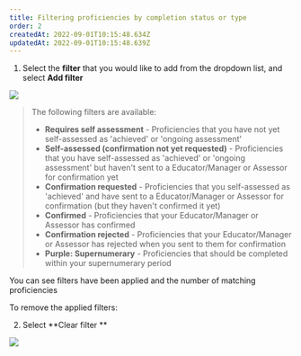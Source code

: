 ```yaml
---
title: Filtering proficiencies by completion status or type
order: 2
createdAt: 2022-09-01T10:15:48.634Z
updatedAt: 2022-09-01T10:15:48.639Z
---
```

1. Select the **filter** that you would like to add from the dropdown list, and select **Add filter**

![](/img/l_self-assess-proficiencies_0.png)

> The following filters are available:
>
> * **Requires self assessment** - Proficiencies that you have not yet self-assessed as 'achieved' or 'ongoing assessment'
> * **Self-assessed (confirmation not yet requested)** - Proficiencies that you have self-assessed as 'achieved' or 'ongoing assessment' but haven't sent to a Educator/Manager or Assessor for confirmation yet 
> * **Confirmation requested** - Proficiencies that you self-assessed as 'achieved' and have sent to a Educator/Manager or Assessor for confirmation (but they haven't confirmed it yet)
> * **Confirmed** - Proficiencies that your Educator/Manager or Assessor has confirmed
> * **Confirmation rejected** - Proficiencies that your Educator/Manager or Assessor has rejected when you sent to them for confirmation
> * **Purple: Supernumerary** - Proficiencies that should be completed within your supernumerary period

You can see filters have been applied and the number of matching proficiencies

To remove the applied filters:

2. Select **Clear filter **

![](/img/l_self-assess-proficiencies_0_1.png)